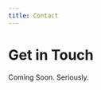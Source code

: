 ```yaml
---
title: Contact
---
```


<div class="col-md-12">
  <h1>Get in Touch</h1>
  <div class="hr"></div>
  <div class="text-center">Coming Soon. Seriously.</div>
</div>